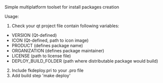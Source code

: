 Simple multiplatform toolset for install packages creation

Usage:

1. Check your qt project file contain following variables:
  * VERSION (Qt-defined)
  * ICON (Qt-defined, path to icon image)
  * PRODUCT (defines package name)
  * ORGANIZATION (defines package maintainer)
  * LICENSE (path to license file)
  * DEPLOY_BUILD_FOLDER (path where distributable package would build)
2. Include fkdeploy.pri to your .pro file
3. Add build step 'make deploy'
